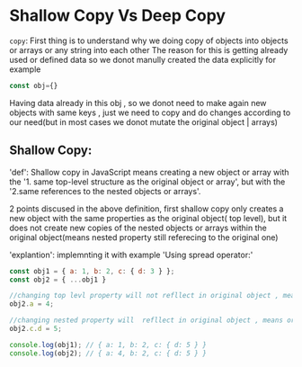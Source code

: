 # Shallow Copy Vs Deep Copy

<p>

 `copy`: First thing is to understand why we doing copy of objects into objects or arrays or any string into each other
 The reason for this is getting already used or defined data so we donot manully created the data explicitly 
 for example

 ```javascript
 const obj={}
 ```
 Having data already in this obj , so we donot need to make again new objects with same keys , just we need to copy 
 and do changes according to our need(but in most cases we donot mutate the original object | arrays)

 ## Shallow Copy: 
 'def': 
 Shallow copy in JavaScript means creating a new object or array with the
'1. same top-level structure as the original object or array', 
but with the 
'2.same references to the nested objects or arrays'.

 2 points discused in the above definition, 
 first  shallow copy only creates a new object with the same properties as the original object( top level),
 but it does not create new copies of the nested objects or arrays within the original object(means nested property still referecing to the original one)

 'explantion':
 implemnting it with  example
 'Using spread operator:'
 
 ```javascript
 const obj1 = { a: 1, b: 2, c: { d: 3 } };
const obj2 = { ...obj1 }

//changing top levl property will not refllect in original object , means original object key value will not be changed (point 1)
obj2.a = 4;  

//changing nested property will  refllect in original object , means original object key value will  be changed(point 2)
obj2.c.d = 5;  

console.log(obj1); // { a: 1, b: 2, c: { d: 5 } }
console.log(obj2); // { a: 4, b: 2, c: { d: 5 } }
```












</p>